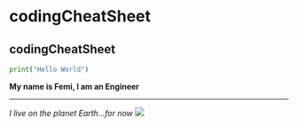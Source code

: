 # codingCheatSheet
## codingCheatSheet
```python
print("Hello World")
```
**My name is Femi, I am an Engineer**

<hr>

*I live on the planet Earth...for now*
![](https://cdn.vox-cdn.com/thumbor/LoB61y_7-qDuU5Nknqp2avK0l2c=/0x16:1103x751/920x613/filters:focal(0x16:1103x751):format(webp)/cdn.vox-cdn.com/uploads/chorus_image/image/46840054/Screenshot_2015-07-27_15.11.13.0.0.png?raw=true)
